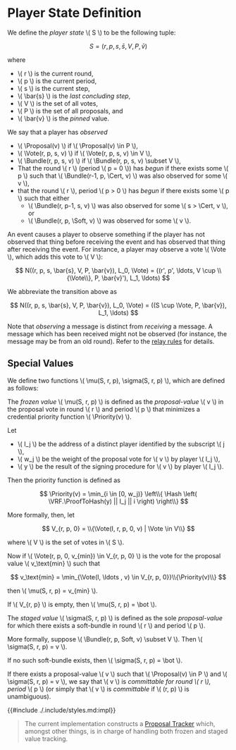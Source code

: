 $$
\newcommand \Vote {\mathrm{Vote}}
\newcommand \Proposal {\mathrm{Proposal}}
\newcommand \Bundle {\mathrm{Bundle}}
\newcommand \Soft {\mathit{soft}}
\newcommand \Cert {\mathit{cert}}
\newcommand \Priority {\mathrm{Priority}}
\newcommand \VRF {\mathrm{VRF}}
\newcommand \ProofToHash {\mathrm{ProofToHash}}
\newcommand \Hash {\mathrm{Hash}}
$$

# Player State Definition

We define the _player state_ \\( S \\) to be the following tuple:

$$
S = (r, p, s, \bar{s}, V, P, \bar{v})
$$

where

- \\( r \\) is the current round,
- \\( p \\) is the current period,
- \\( s \\) is the current step,
- \\( \bar{s} \\) is the _last concluding step_,
- \\( V \\) is the set of all votes,
- \\( P \\) is the set of all proposals, and
- \\( \bar{v} \\) is the _pinned_ value.

We say that a player has _observed_

- \\( \Proposal(v) \\) if \\( \Proposal(v) \in P \\),
- \\( \Vote(r, p, s, v) \\) if \\( \Vote(r, p, s, v) \in V \\),
- \\( \Bundle(r, p, s, v) \\) if \\( \Bundle(r, p, s, v) \subset V \\),
- That the round \\( r \\) (period \\( p = 0 \\)) has _begun_ if there exists some
\\( p \\) such that \\( \Bundle(r-1, p, \Cert, v) \\) was also observed for some
\\( v \\),
- that the round \\( r \\), period \\( p > 0 \\) has _begun_ if there exists some
\\( p \\) such that either
  - \\( \Bundle(r, p-1, s, v) \\) was also observed for some \\( s > \Cert, v \\), or
  - \\( \Bundle(r, p, \Soft, v) \\) was observed for some \\( v \\).

An event causes a player to observe something if the player has not
observed that thing before receiving the event and has observed that
thing after receiving the event. For instance, a player may observe a
vote \\( \Vote \\), which adds this vote to \\( V \\):

$$
N((r, p, s, \bar{s}, V, P, \bar{v}), L_0, \Vote)
= ((r', p', \ldots, V \cup \\{\Vote\\}, P, \bar{v}'), L_1, \ldots)
$$

We abbreviate the transition above as

$$
N((r, p, s, \bar{s}, V, P, \bar{v}), L_0, \Vote)
= ((S \cup \Vote, P, \bar{v}), L_1, \ldots)
$$

Note that _observing_ a message is distinct from _receiving_ a
message. A message which has been received might not be observed (for
instance, the message may be from an old round). Refer to the [relay rules](#relay-rules)
for details.

## Special Values

We define two functions \\( \mu(S, r, p), \sigma(S, r, p) \\), which are
defined as follows:

The _frozen value_ \\( \mu(S, r, p) \\) is defined as the _proposal-value_ \\( v \\)
in the proposal vote in round \\( r \\) and period \\( p \\) that minimizes a credential
priority function \\( \Priority(v) \\).

Let

- \\( I_j \\) be the address of a distinct player identified by the subscript \\( j \\),
- \\( w_j \\) be the weight of the proposal vote for \\( v \\) by player \\( I_j \\),
- \\( y \\) be the result of the signing procedure for \\( v \\) by player \\( I_j \\).

Then the priority function is defined as

$$
\Priority(v) = \min_{i \in [0, w_j)} \left\\{ \Hash \left( \VRF.\ProofToHash(y) || I_j || i \right) \right\\}
$$

More formally, then, let

$$
V_{r, p, 0} = \\{\Vote(I, r, p, 0, v) | \Vote \in V\\}
$$

where \\( V \\) is the set of votes in \\( S \\).

Now if \\( \Vote(r, p, 0, v_{min}) \in V_{r, p, 0} \\) is the vote for the proposal
value \\( v_\text{min} \\) such that

$$
v_\text{min} = \min_{\Vote(I, \ldots , v) \in V_{r, p, 0}}\\{\Priority(v)\\}
$$

then \\( \mu(S, r, p) = v_{min} \\).

If \\( V_{r, p} \\) is empty, then \\( \mu(S, r, p) = \bot \\).

The _staged value_ \\( \sigma(S, r, p) \\) is defined as the sole _proposal-value_
for which there exists a soft-bundle in round \\( r \\) and period \\( p \\).

More formally, suppose \\( \Bundle(r, p, Soft, v) \subset V \\). Then
\\( \sigma(S, r, p) = v \\).

If no such soft-bundle exists, then \\( \sigma(S, r, p) = \bot \\).

If there exists a proposal-value \\( v \\) such that \\( \Proposal(v) \in P \\) and
\\( \sigma(S, r, p) = v \\), we say that \\( v \\) is _committable for round \\( r \\),
period_ \\( p \\) (or simply that \\( v \\) is _committable_ if \\( (r, p) \\) is
unambiguous).

{{#include ./.include/styles.md:impl}}
> The current implementation constructs a [Proposal Tracker](https://github.com/algorand/go-algorand/blob/b6e5bcadf0ad3861d4805c51cbf3f695c38a93b7/agreement/proposalTracker.go#L93)
> which, amongst other things, is in charge of handling both frozen and staged value
> tracking.